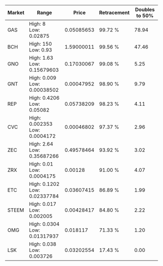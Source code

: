 | Market | Range | Price| Retracement | Doubles to 50% |
| --- | --- | --- | --- | --- |
| GAS | High: 8<br />Low: 0.02875 | 0.05085653 | 99.72 % | 78.94 |
| BCH | High: 150<br />Low: 0.93 | 1.59000011 | 99.56 % | 47.46 |
| GNO | High: 1.63<br />Low: 0.15679603 | 0.17030067 | 99.08 % | 5.25 |
| GNT | High: 0.009<br />Low: 0.00038502 | 0.00047952 | 98.90 % | 9.79 |
| REP | High: 0.4206<br />Low: 0.05082 | 0.05738209 | 98.23 % | 4.11 |
| CVC | High: 0.002353<br />Low: 0.0004172 | 0.00046802 | 97.37 % | 2.96 |
| ZEC | High: 2.64<br />Low: 0.35687266 | 0.49578464 | 93.92 % | 3.02 |
| ZRX | High: 0.01<br />Low: 0.0004175 | 0.00128 | 91.00 % | 4.07 |
| ETC | High: 0.1202<br />Low: 0.02337784 | 0.03607415 | 86.89 % | 1.99 |
| STEEM | High: 0.017<br />Low: 0.002005 | 0.00428417 | 84.80 % | 2.22 |
| OMG | High: 0.0304<br />Low: 0.01317937 | 0.018117 | 71.33 % | 1.20 |
| LSK | High: 0.038<br />Low: 0.003726 | 0.03202554 | 17.43 % | 0.00 |

